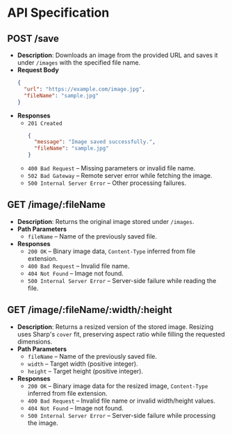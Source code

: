 # API Specification

## POST /save
- **Description**: Downloads an image from the provided URL and saves it under `/images` with the specified file name.
- **Request Body**
  ```json
  {
    "url": "https://example.com/image.jpg",
    "fileName": "sample.jpg"
  }
  ```
- **Responses**
  - `201 Created`
    ```json
    {
      "message": "Image saved successfully.",
      "fileName": "sample.jpg"
    }
    ```
  - `400 Bad Request` – Missing parameters or invalid file name.
  - `502 Bad Gateway` – Remote server error while fetching the image.
  - `500 Internal Server Error` – Other processing failures.

## GET /image/:fileName
- **Description**: Returns the original image stored under `/images`.
- **Path Parameters**
  - `fileName` – Name of the previously saved file.
- **Responses**
  - `200 OK` – Binary image data, `Content-Type` inferred from file extension.
  - `400 Bad Request` – Invalid file name.
  - `404 Not Found` – Image not found.
  - `500 Internal Server Error` – Server-side failure while reading the file.

## GET /image/:fileName/:width/:height
- **Description**: Returns a resized version of the stored image. Resizing uses Sharp's `cover` fit, preserving aspect ratio while filling the requested dimensions.
- **Path Parameters**
  - `fileName` – Name of the previously saved file.
  - `width` – Target width (positive integer).
  - `height` – Target height (positive integer).
- **Responses**
  - `200 OK` – Binary image data for the resized image, `Content-Type` inferred from file extension.
  - `400 Bad Request` – Invalid file name or invalid width/height values.
  - `404 Not Found` – Image not found.
  - `500 Internal Server Error` – Server-side failure while processing the image.
